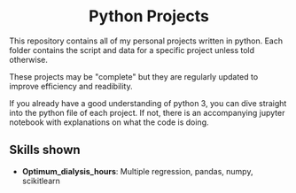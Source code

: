 <h1 align = "center">
  Python Projects
  </h1>

This repository contains all of my personal projects written in python. Each folder contains the script and data for a specific project unless told otherwise.

These projects may be "complete" but they are regularly updated to improve efficiency and readibility. 

If you already have a good understanding of python 3, you can dive straight into the python file of each project. If not, there is an accompanying jupyter notebook with explanations on what the code is doing.

<h2>
  Skills shown
  </h2>
    
* **Optimum_dialysis_hours**: Multiple regression, pandas, numpy, scikitlearn
